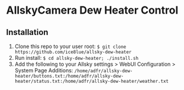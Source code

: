 # AllskyCamera Dew Heater Control

## Installation

1. Clone this repo to your user root: `$ git clone https://github.com/ice8lue/allsky-dew-heater`
2. Run install: `$ cd allsky-dew-heater; ./install.sh`
3. Add the following to your Allsky settings > WebUI Configuration > System Page Additions: `/home/adfr/allsky-dew-heater/buttons.txt:/home/adfr/allsky-dew-heater/status.txt:/home/adfr/allsky-dew-heater/weather.txt`
